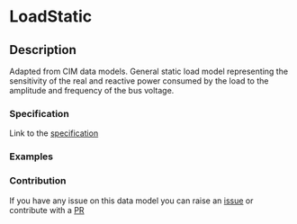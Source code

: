 # LoadStatic

## Description 

Adapted from CIM data models. General static load model representing the sensitivity of the real and reactive power consumed by the load to the amplitude and frequency of the bus voltage.
### Specification

Link to the [specification](https://smart-data-models.github.io/dataModel.EnergyCIM/LoadStatic/doc/spec.md)
### Examples
### Contribution

 If you have any issue on this data model you can raise an [issue](https://github.com/smart-data-models/dataModel.EnergyCIM/issues)  or contribute with a [PR](https://github.com/smart-data-models/dataModel.EnergyCIM/pulls)